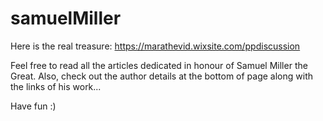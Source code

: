 # samuelMiller

Here is the real treasure:
https://marathevid.wixsite.com/ppdiscussion


Feel free to read all the articles dedicated in honour of Samuel Miller the Great.
Also, check out the author details at the bottom of page along with the links of his work...

Have fun :) 


